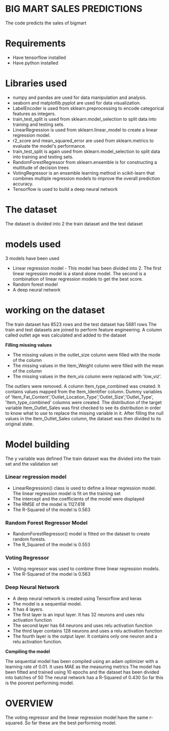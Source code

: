 # BIG MART SALES PREDICTIONS
The code predicts the sales of bigmart
# Requirements
- Have tensorflow installed
- Have python installed 
# Libraries used
- numpy and pandas are used for data manipulation and analysis.
- seaborn and matplotlib.pyplot are used for data visualization.
- LabelEncoder is used from sklearn.preprocessing to encode categorical features as integers.
- train_test_split is used from sklearn.model_selection to split data into training and testing sets.
- LinearRegression is used from sklearn.linear_model to create a linear regression model.
- r2_score and mean_squared_error are used from sklearn.metrics to evaluate the model's performance.
- train_test_split is again used from sklearn.model_selection to split data into training and testing sets.
- RandomForestRegressor from sklearn.ensemble is for constructing a multitude of decision trees 
- VotingRegressor is an ensemble learning method in scikit-learn that combines multiple regression models to improve the overall prediction accuracy.
- Tensorflow is used to build a deep neural network
# The dataset
The dataset is divided into 2 the train dataset and the test dataset
# models used
 3 models have been used
- Linear regression model - This model has been divided into 2. The first linear regression model is a stand alone model. The second is a combination of linear regression models to get the best score.
- Random forest model
- A deep neural network
# working on the dataset
The train dataset has 8523 rows and the test dataset has 5681 rows
The train and test datasets are joined to perform feature engineering.
A column called outlet age was calculated and added to the dataset

**Filling missing values**
- The missing values in the outlet_size column were filled with the mode of the column
- The missing values in the Item_Weight column were filled with the mean of the column
- The missing values in the item_vis column were replaced with  'low_viz'.

The outliers were removed.
A column Item_type_combined was created. It contains values mapped from the Item_Identifier column.
Dummy variables of 'Item_Fat_Content','Outlet_Location_Type','Outlet_Size','Outlet_Type', 'Item_type_combined' columns were created.
The distribution of the target variable Item_Outlet_Sales was first checked to see its distribution in order to know what to use to replace the missing variable in it. After filling the null values in the Item_Outlet_Sales column, the dataset was then divided to its original state.
# Model building
The y variable was defined
The train dataset was the divided into the train set and the validation set
### Linear regression model
- LinearRegression() class is used to define a linear regression model. The linear regression model is fit on the training set
- The intercept and the coefficients of the model were displayed
- The RMSE of the model is 1127.618
- The R-Squared of the model is 0.563
### Random Forest Regressor Model
- RandomForestRegressor() model is fitted on the dataset to create random forests.
- The R_Squared of the model is 0.553
### Voting Regressor
- Voting regressor was used to combine three linear regression models.
- The R-Squared of the model is 0.563

### Deep Neural Network
- A deep neural network is created using Tensorflow and keras
- The model is a sequential model.
- It has 4 layers.
- The first layer is an input layer. It has 32 neurons and uses relu activation function
- The second layer has 64 neurons and uses relu activation function
- The third layer contains 128 neurons and uses a relu activation function
- The fourth layer is the output layer. It contains only one neuron and a relu activation function.

**Compiling the model**

The sequential model has been compiled using an adam optimizer with a learning rate of 0.01. It uses MAE as the measuring metrics
The model has been fitted and trained using 10 epochs and the dataset has been divided into batches of 50
The neural network has a R-Squared of 0.430
So far this is the poorest performing model.
# OVERVIEW
The voting regressor and the linear regression model have the same r-squared.
So far these are the best performing model.





